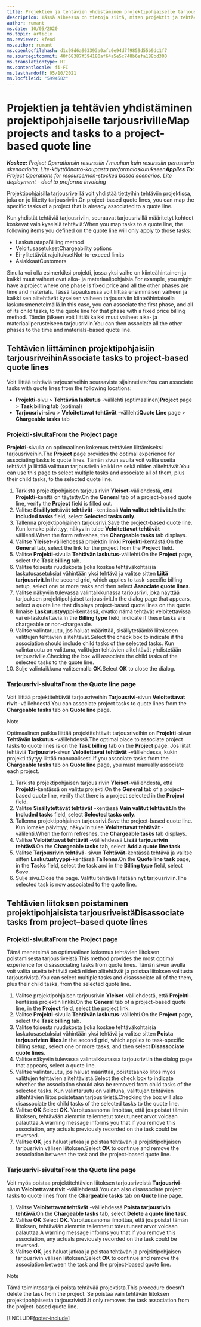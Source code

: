 ```yaml
---
title: Projektien ja tehtävien yhdistäminen projektipohjaiselle tarjousriville
description: Tässä aiheessa on tietoja siitä, miten projektit ja tehtävät yhdistetään projektipohjaiseen tehtäväriviin.
author: rumant
ms.date: 10/05/2020
ms.topic: article
ms.reviewer: kfend
ms.author: rumant
ms.openlocfilehash: d1c98d6a903393a0afc0e94d7f9859d55b9dc1f7
ms.sourcegitcommit: 40f68387f594180af64a5e5c748b6efa188bd300
ms.translationtype: HT
ms.contentlocale: fi-FI
ms.lasthandoff: 05/10/2021
ms.locfileid: "5994582"
---
```

# <a name="map-projects-and-tasks-to-a-project-based-quote-line"></a><span data-ttu-id="29d38-103">Projektien ja tehtävien yhdistäminen projektipohjaiselle tarjousriville</span><span class="sxs-lookup"><span data-stu-id="29d38-103">Map projects and tasks to a project-based quote line</span></span>

<span data-ttu-id="29d38-104">_**Koskee:** Project Operationsin resurssiin / muuhun kuin resurssiin perustuvia skenaarioita, Lite-käyttöönotto-kaupasta proformalaskutukseen_</span><span class="sxs-lookup"><span data-stu-id="29d38-104">_**Applies To:** Project Operations for resource/non-stocked based scenarios, Lite deployment - deal to proforma invoicing_</span></span>

<span data-ttu-id="29d38-105">Projektipohjaisilla tarjousriveillä voit yhdistää tiettyihin tehtäviin projektissa, joka on jo liitetty tarjousriviin.</span><span class="sxs-lookup"><span data-stu-id="29d38-105">On project-based quote lines, you can map the specific tasks of a project that is already associated to a quote line.</span></span>

<span data-ttu-id="29d38-106">Kun yhdistät tehtäviä tarjousriviin, seuraavat tarjousrivillä määritetyt kohteet koskevat vain kyseisiä tehtäviä:</span><span class="sxs-lookup"><span data-stu-id="29d38-106">When you map tasks to a quote line, the following items you defined on the quote line will only apply to those tasks:</span></span>

- <span data-ttu-id="29d38-107">Laskutustapa</span><span class="sxs-lookup"><span data-stu-id="29d38-107">Billing method</span></span>
- <span data-ttu-id="29d38-108">Veloitusasetukset</span><span class="sxs-lookup"><span data-stu-id="29d38-108">Chargeability options</span></span>
- <span data-ttu-id="29d38-109">Ei-ylitettävät rajoitukset</span><span class="sxs-lookup"><span data-stu-id="29d38-109">Not-to-exceed limits</span></span>
- <span data-ttu-id="29d38-110">Asiakkaat</span><span class="sxs-lookup"><span data-stu-id="29d38-110">Customers</span></span>

<span data-ttu-id="29d38-111">Sinulla voi olla esimerkiksi projekti, jossa yksi vaihe on kiinteähintainen ja kaikki muut vaiheet ovat aika- ja materiaalipohjaisia.</span><span class="sxs-lookup"><span data-stu-id="29d38-111">For example, you might have a project where one phase is fixed price and all the other phases are time and materials.</span></span> <span data-ttu-id="29d38-112">Tässä tapauksessa voit liittää ensimmäisen vaiheen ja kaikki sen alitehtävät kyseisen vaiheen tarjousriviin kiinteähintaisella laskutusmenetelmällä.</span><span class="sxs-lookup"><span data-stu-id="29d38-112">In this case, you can associate the first phase, and all of its child tasks, to the quote line for that phase with a fixed price billing method.</span></span> <span data-ttu-id="29d38-113">Tämän jälkeen voit liittää kaikki muut vaiheet aika- ja materiaaliperusteiseen tarjousriviin.</span><span class="sxs-lookup"><span data-stu-id="29d38-113">You can then associate all the other phases to the time and materials-based quote line.</span></span>

## <a name="associate-tasks-to-project-based-quote-lines"></a><span data-ttu-id="29d38-114">Tehtävien liittäminen projektipohjaisiin tarjousriveihin</span><span class="sxs-lookup"><span data-stu-id="29d38-114">Associate tasks to project-based quote lines</span></span>

<span data-ttu-id="29d38-115">Voit liittää tehtäviä tarjousriveihin seuraavista sijainneista:</span><span class="sxs-lookup"><span data-stu-id="29d38-115">You can associate tasks with quote lines from the following locations:</span></span>

- <span data-ttu-id="29d38-116">**Projekti**-sivu > **Tehtävän laskutus** -välilehti (optimaalinen)</span><span class="sxs-lookup"><span data-stu-id="29d38-116">**Project** page > **Task billing** tab (optimal)</span></span>
- <span data-ttu-id="29d38-117">**Tarjousrivi**-sivu > **Veloitettavat tehtävät** -välilehti</span><span class="sxs-lookup"><span data-stu-id="29d38-117">**Quote Line** page > **Chargeable tasks** tab</span></span> 

### <a name="from-the-project-page"></a><span data-ttu-id="29d38-118">Projekti-sivulta</span><span class="sxs-lookup"><span data-stu-id="29d38-118">From the Project page</span></span>

<span data-ttu-id="29d38-119">**Projekti**-sivulla on optimaalinen kokemus tehtävien liittämiseksi tarjousriveihin.</span><span class="sxs-lookup"><span data-stu-id="29d38-119">The **Project** page provides the optimal experience for associating tasks to quote lines.</span></span> <span data-ttu-id="29d38-120">Tämän sivun avulla voit valita useita tehtäviä ja liittää valittuun tarjousriviin kaikki ne sekä niiden alitehtävät.</span><span class="sxs-lookup"><span data-stu-id="29d38-120">You can use this page to select multiple tasks and associate all of them, plus their child tasks, to the selected quote line.</span></span>

1. <span data-ttu-id="29d38-121">Tarkista projektipohjaisen tarjous rivin **Yleiset**-välilehdestä, että **Projekti**-kenttä on täytetty.</span><span class="sxs-lookup"><span data-stu-id="29d38-121">On the **General** tab of a project–based quote line, verify the **Project** field is filled out.</span></span>
2. <span data-ttu-id="29d38-122">Valitse **Sisällytettävät tehtävät** -kentässä **Vain valitut tehtävät**.</span><span class="sxs-lookup"><span data-stu-id="29d38-122">In the **Included tasks** field, select **Selected tasks only**.</span></span>
3. <span data-ttu-id="29d38-123">Tallenna projektipohjainen tarjousrivi.</span><span class="sxs-lookup"><span data-stu-id="29d38-123">Save the project-based quote line.</span></span> <span data-ttu-id="29d38-124">Kun lomake päivittyy, näkyviin tulee **Veloitettavat tehtävät** -välilehti.</span><span class="sxs-lookup"><span data-stu-id="29d38-124">When the form refreshes, the **Chargeable tasks** tab displays.</span></span>
4. <span data-ttu-id="29d38-125">Valitse **Yleiset**-välilehdessä projektin linkki **Projekti**-kentästä.</span><span class="sxs-lookup"><span data-stu-id="29d38-125">On the **General** tab, select the link for the project from the **Project** field.</span></span>
5. <span data-ttu-id="29d38-126">Valitse **Projekti**-sivulla **Tehtävän laskutus**-välilehti.</span><span class="sxs-lookup"><span data-stu-id="29d38-126">On the **Project** page, select the **Task billing** tab.</span></span>
6. <span data-ttu-id="29d38-127">Valitse toisesta ruudukosta (joka koskee tehtäväkohtaisia laskutusasetuksia) vähintään yksi tehtävä ja valitse sitten **Liitä tarjousrivit**.</span><span class="sxs-lookup"><span data-stu-id="29d38-127">In the second grid, which applies to task-specific billing setup, select one or more tasks and then select **Associate quote lines**.</span></span>
7. <span data-ttu-id="29d38-128">Valitse näkyviin tulevassa valintaikkunassa tarjousrivi, joka näyttää tarjouksen projektipohjaiset tarjousrivit.</span><span class="sxs-lookup"><span data-stu-id="29d38-128">In the dialog page that appears, select a quote line that displays project-based quote lines on the quote.</span></span>
8. <span data-ttu-id="29d38-129">Ilmaise **Laskutustyyppi**-kentässä, ovatko nämä tehtävät veloitettavissa vai ei-laskutettavia.</span><span class="sxs-lookup"><span data-stu-id="29d38-129">In the **Billing type** field, indicate if these tasks are chargeable or non-chargeable.</span></span>
9. <span data-ttu-id="29d38-130">Valitse valintaruutu, jos haluat määrittää, sisällytetäänkö liitokseen valittujen tehtävien alitehtävät.</span><span class="sxs-lookup"><span data-stu-id="29d38-130">Select the check box to indicate if the association should include child tasks of the selected tasks.</span></span> <span data-ttu-id="29d38-131">Kun valintaruutu on valittuna, valittujen tehtävien alitehtävät yhdistetään tarjousriville.</span><span class="sxs-lookup"><span data-stu-id="29d38-131">Checking the box will associate the child tasks of the selected tasks to the quote line.</span></span>
10. <span data-ttu-id="29d38-132">Sulje valintaikkuna valitsemalla **OK**.</span><span class="sxs-lookup"><span data-stu-id="29d38-132">Select **OK** to close the dialog.</span></span>

### <a name="from-the-quote-line-page"></a><span data-ttu-id="29d38-133">Tarjousrivi-sivulta</span><span class="sxs-lookup"><span data-stu-id="29d38-133">From the Quote line page</span></span>

<span data-ttu-id="29d38-134">Voit liittää projektitehtävät tarjousriveihin **Tarjousrivi**-sivun **Veloitettavat rivit** -välilehdestä.</span><span class="sxs-lookup"><span data-stu-id="29d38-134">You can associate project tasks to quote lines from the **Chargeable tasks** tab on **Quote line** page.</span></span>

>[!NOTE]
><span data-ttu-id="29d38-135">Optimaalinen paikka liittää projektitehtävät tarjousriveihin on **Projekti**-sivun **Tehtävän laskutus** -välilehdessä.</span><span class="sxs-lookup"><span data-stu-id="29d38-135">The optimal place to associate project tasks to quote lines is on the **Task billing** tab on the **Project** page.</span></span> <span data-ttu-id="29d38-136">Jos liität tehtäviä **Tarjousrivi**-sivun **Veloitettavat tehtävät** -välilehdessa, kukin projekti täytyy liittää manuaalisesti.</span><span class="sxs-lookup"><span data-stu-id="29d38-136">If you associate tasks from the **Chargeable tasks** tab on **Quote line** page, you must manually associate each project.</span></span>

1. <span data-ttu-id="29d38-137">Tarkista projektipohjaisen tarjous rivin **Yleiset**-välilehdestä, että **Projekti**-kentässä on valittu projekti.</span><span class="sxs-lookup"><span data-stu-id="29d38-137">On the **General** tab of a project–based quote line, verify that there is a project selected in the **Project** field.</span></span>
2. <span data-ttu-id="29d38-138">Valitse **Sisällytettävät tehtävät** -kentässä **Vain valitut tehtävät**.</span><span class="sxs-lookup"><span data-stu-id="29d38-138">In the **Included tasks** field, select **Selected tasks only**.</span></span>
3. <span data-ttu-id="29d38-139">Tallenna projektipohjainen tarjousrivi.</span><span class="sxs-lookup"><span data-stu-id="29d38-139">Save the project-based quote line.</span></span> <span data-ttu-id="29d38-140">Kun lomake päivittyy, näkyviin tulee **Veloitettavat tehtävät** -välilehti.</span><span class="sxs-lookup"><span data-stu-id="29d38-140">When the form refreshes, the **Chargeable tasks** tab displays.</span></span>
4. <span data-ttu-id="29d38-141">Valitse **Veloitettavat tehtävät** -välilehdessä **Lisää tarjousrivin tehtävä**.</span><span class="sxs-lookup"><span data-stu-id="29d38-141">On the **Chargeable tasks** tab, select **Add a quote line task**.</span></span>
5. <span data-ttu-id="29d38-142">Valitse **Tarjousrivin tehtävä**- sivun **Tehtävät**-kentässä tehtävä ja valitse sitten **Laskutustyyppi**-kentässä **Tallenna**.</span><span class="sxs-lookup"><span data-stu-id="29d38-142">On the **Quote line task** page, in the **Tasks** field, select the task and in the **Billing type** field, select **Save**.</span></span> 
6. <span data-ttu-id="29d38-143">Sulje sivu.</span><span class="sxs-lookup"><span data-stu-id="29d38-143">Close the page.</span></span> <span data-ttu-id="29d38-144">Valittu tehtävä liitetään nyt tarjousriviin.</span><span class="sxs-lookup"><span data-stu-id="29d38-144">The selected task is now associated to the quote line.</span></span>

## <a name="disassociate-tasks-from-projectbased-quote-lines"></a><span data-ttu-id="29d38-145">Tehtävien liitoksen poistaminen projektipohjaisista tarjousriveistä</span><span class="sxs-lookup"><span data-stu-id="29d38-145">Disassociate tasks from project–based quote lines</span></span>

### <a name="from-the-project-page"></a><span data-ttu-id="29d38-146">Projekti-sivulta</span><span class="sxs-lookup"><span data-stu-id="29d38-146">From the Project page</span></span>

<span data-ttu-id="29d38-147">Tämä menetelmä on optimaalinen kokemus tehtävien liitoksen poistamisesta tarjousriveistä.</span><span class="sxs-lookup"><span data-stu-id="29d38-147">This method provides the most optimal experience for disassociating tasks from quote lines.</span></span> <span data-ttu-id="29d38-148">Tämän sivun avulla voit valita useita tehtäviä sekä niiden alitehtävät ja poistaa liitoksen valitusta tarjousrivistä.</span><span class="sxs-lookup"><span data-stu-id="29d38-148">You can select multiple tasks and disassociate all of the them, plus their child tasks, from the selected quote line.</span></span>

1. <span data-ttu-id="29d38-149">Valitse projektipohjaisen tarjousrivin **Yleiset**-välilehdestä, että **Projekti**-kentässä projektin linkki.</span><span class="sxs-lookup"><span data-stu-id="29d38-149">On the **General** tab of a project–based quote line, in the **Project** field, select the project link.</span></span>
2. <span data-ttu-id="29d38-150">Valitse **Projekti**-sivulla **Tehtävän laskutus**-välilehti.</span><span class="sxs-lookup"><span data-stu-id="29d38-150">On the **Project** page, select the **Task billing** tab.</span></span>
3. <span data-ttu-id="29d38-151">Valitse toisesta ruudukosta (joka koskee tehtäväkohtaisia laskutusasetuksia) vähintään yksi tehtävä ja valitse sitten **Poista tarjousrivien liitos**.</span><span class="sxs-lookup"><span data-stu-id="29d38-151">In the second grid, which applies to task-specific billing setup, select one or more tasks, and then select **Disassociate quote lines**.</span></span>
4. <span data-ttu-id="29d38-152">Valitse näkyviin tulevassa valintaikkunassa tarjousrivi.</span><span class="sxs-lookup"><span data-stu-id="29d38-152">In the dialog page that appears, select a quote line.</span></span>
5. <span data-ttu-id="29d38-153">Valitse valintaruutu, jos haluat määrittää, poistetaanko liitos myös valittujen tehtävien alitehtävistä.</span><span class="sxs-lookup"><span data-stu-id="29d38-153">Select the check box to indicate whether the association should also be removed from child tasks of the selected tasks.</span></span> <span data-ttu-id="29d38-154">Kun valintaruutu on valittuna, valittujen tehtävien alitehtävien liitos poistetaan tarjousrivistä.</span><span class="sxs-lookup"><span data-stu-id="29d38-154">Checking the box will also disassociate the child tasks of the selected tasks to the quote line.</span></span>
6. <span data-ttu-id="29d38-155">Valitse **OK**.</span><span class="sxs-lookup"><span data-stu-id="29d38-155">Select **OK**.</span></span> <span data-ttu-id="29d38-156">Varoitussanoma ilmoittaa, että jos poistat tämän liitoksen, tehtävään aiemmin tallennetut toteutuneet arvot voidaan palauttaa.</span><span class="sxs-lookup"><span data-stu-id="29d38-156">A warning message informs you that if you remove this association, any actuals previously recorded on the task could be reversed.</span></span> 
7. <span data-ttu-id="29d38-157">Valitse **OK**, jos haluat jatkaa ja poistaa tehtävän ja projektipohjaisen tarjousrivin välisen liitoksen.</span><span class="sxs-lookup"><span data-stu-id="29d38-157">Select **OK** to continue and remove the association between the task and the project-based quote line.</span></span>

### <a name="from-the-quote-line-page"></a><span data-ttu-id="29d38-158">Tarjousrivi-sivulta</span><span class="sxs-lookup"><span data-stu-id="29d38-158">From the Quote line page</span></span>

<span data-ttu-id="29d38-159">Voit myös poistaa projektitehtävien liitoksen tarjousriveistä **Tarjousrivi**-sivun **Veloitettavat rivit** -välilehdestä.</span><span class="sxs-lookup"><span data-stu-id="29d38-159">You can also disassociate project tasks to quote lines from the **Chargeable tasks** tab on **Quote line** page.</span></span>

1. <span data-ttu-id="29d38-160">Valitse **Veloitettavat tehtävät** -välilehdessä **Poista tarjousrivin tehtävä**.</span><span class="sxs-lookup"><span data-stu-id="29d38-160">On the **Chargeable tasks** tab, select **Delete a quote line task**.</span></span>
2. <span data-ttu-id="29d38-161">Valitse **OK**.</span><span class="sxs-lookup"><span data-stu-id="29d38-161">Select **OK**.</span></span> <span data-ttu-id="29d38-162">Varoitussanoma ilmoittaa, että jos poistat tämän liitoksen, tehtävään aiemmin tallennetut toteutuneet arvot voidaan palauttaa.</span><span class="sxs-lookup"><span data-stu-id="29d38-162">A warning message informs you that if you remove this association, any actuals previously recorded on the task could be reversed.</span></span> 
3. <span data-ttu-id="29d38-163">Valitse **OK**, jos haluat jatkaa ja poistaa tehtävän ja projektipohjaisen tarjousrivin välisen liitoksen.</span><span class="sxs-lookup"><span data-stu-id="29d38-163">Select **OK** to continue and remove the association between the task and the project-based quote line.</span></span>

>[!NOTE]
> <span data-ttu-id="29d38-164">Tämä toimintosarja ei poista tehtävää projektista.</span><span class="sxs-lookup"><span data-stu-id="29d38-164">This procedure doesn't delete the task from the project.</span></span> <span data-ttu-id="29d38-165">Se poistaa vain tehtävän liitoksen projektipohjaisesta tarjousrivistä.</span><span class="sxs-lookup"><span data-stu-id="29d38-165">It only removes the task association from the project-based quote line.</span></span>


[!INCLUDE[footer-include](../../includes/footer-banner.md)]